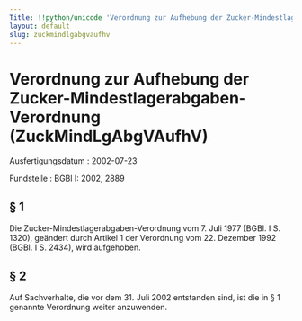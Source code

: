```yaml
---
Title: !!python/unicode 'Verordnung zur Aufhebung der Zucker-Mindestlagerabgaben-Verordnung'
layout: default
slug: zuckmindlgabgvaufhv
---
```


# Verordnung zur Aufhebung der Zucker-Mindestlagerabgaben-Verordnung (ZuckMindLgAbgVAufhV)

Ausfertigungsdatum
:   2002-07-23

Fundstelle
:   BGBl I: 2002, 2889



## § 1

Die Zucker-Mindestlagerabgaben-Verordnung vom 7. Juli 1977 (BGBl. I S.
1320), geändert durch Artikel 1 der Verordnung vom 22. Dezember 1992
(BGBl. I S. 2434), wird aufgehoben.


## § 2

Auf Sachverhalte, die vor dem 31. Juli 2002 entstanden sind, ist die
in § 1 genannte Verordnung weiter anzuwenden.

